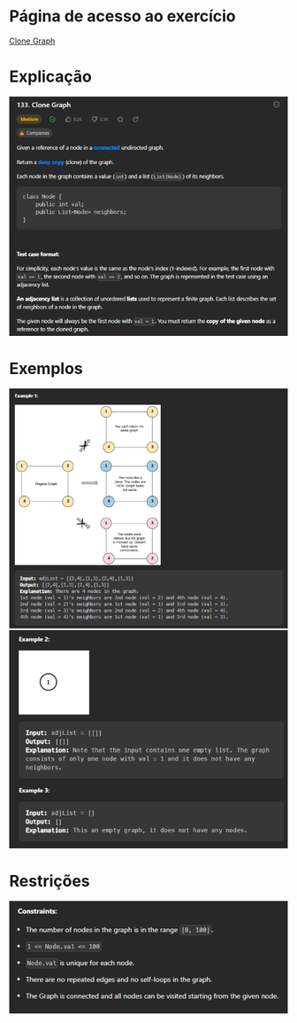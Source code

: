 # Página de acesso ao exercício
[Clone Graph](https://leetcode.com/problems/clone-graph/description/)<br>
# Explicação
![Explicação](../assets/CloneGraph_Explicacao.png)
# Exemplos
![Exemplo1](../assets/CloneGraph_Exemplo1.png)
![Exemplo2e3](../assets/CloneGraph_Exemplos2e3.png)
# Restrições
![Restrições](../assets/CloneGraph_Restricoes.png)
